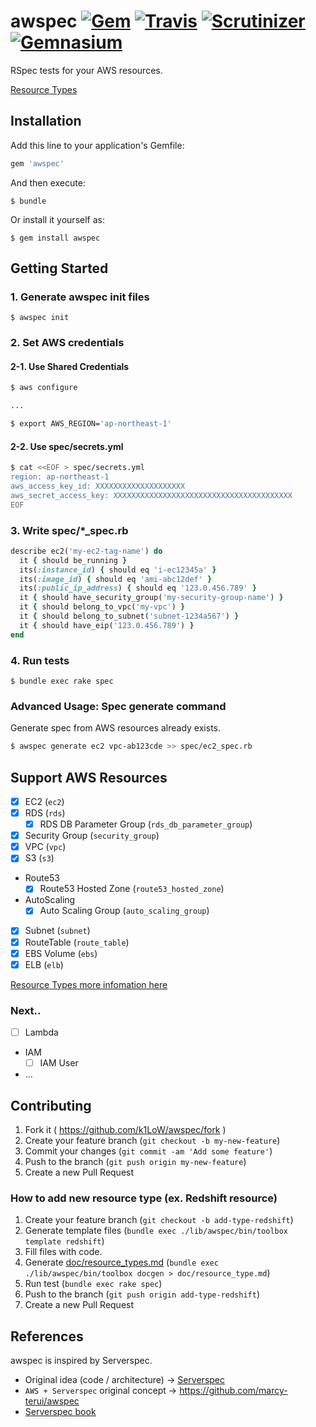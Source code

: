 # awspec [![Gem](https://img.shields.io/gem/v/awspec.svg)](https://rubygems.org/gems/awspec) [![Travis](https://img.shields.io/travis/k1LoW/awspec.svg)](https://travis-ci.org/k1LoW/awspec) [![Scrutinizer](https://img.shields.io/scrutinizer/g/k1LoW/awspec.svg)](https://scrutinizer-ci.com/g/k1LoW/awspec/) [![Gemnasium](https://img.shields.io/gemnasium/k1LoW/awspec.svg)](https://gemnasium.com/k1LoW/awspec)

RSpec tests for your AWS resources.

[Resource Types](doc/resource_types.md)

## Installation

Add this line to your application's Gemfile:

```ruby
gem 'awspec'
```

And then execute:

    $ bundle

Or install it yourself as:

    $ gem install awspec

## Getting Started

### 1. Generate awspec init files

    $ awspec init

### 2. Set AWS credentials

#### 2-1. Use Shared Credentials

```sh
$ aws configure

...

$ export AWS_REGION='ap-northeast-1'
```

#### 2-2. Use spec/secrets.yml

```sh
$ cat <<EOF > spec/secrets.yml
region: ap-northeast-1
aws_access_key_id: XXXXXXXXXXXXXXXXXXXX
aws_secret_access_key: XXXXXXXXXXXXXXXXXXXXXXXXXXXXXXXXXXXXXXXX
EOF
```

### 3. Write spec/*_spec.rb

```ruby
describe ec2('my-ec2-tag-name') do
  it { should be_running }
  its(:instance_id) { should eq 'i-ec12345a' }
  its(:image_id) { should eq 'ami-abc12def' }
  its(:public_ip_address) { should eq '123.0.456.789' }
  it { should have_security_group('my-security-group-name') }
  it { should belong_to_vpc('my-vpc') }
  it { should belong_to_subnet('subnet-1234a567') }
  it { should have_eip('123.0.456.789') }
end
```

### 4. Run tests

    $ bundle exec rake spec

### Advanced Usage: Spec generate command

Generate spec from AWS resources already exists.

```sh
$ awspec generate ec2 vpc-ab123cde >> spec/ec2_spec.rb
```

## Support AWS Resources

- [x] EC2 (`ec2`)
- [x] RDS (`rds`)
    - [x] RDS DB Parameter Group  (`rds_db_parameter_group`)
- [x] Security Group (`security_group`)
- [x] VPC (`vpc`)
- [x] S3 (`s3`)
- Route53
    - [x] Route53 Hosted Zone (`route53_hosted_zone`)
- AutoScaling
    - [x] Auto Scaling Group (`auto_scaling_group`)
- [x] Subnet (`subnet`)
- [x] RouteTable (`route_table`)
- [x] EBS Volume (`ebs`)
- [x] ELB (`elb`)

[Resource Types more infomation here](doc/resource_types.md)

### Next..

- [ ] Lambda
- IAM
    - [ ] IAM User
- ...

## Contributing

1. Fork it ( https://github.com/k1LoW/awspec/fork )
2. Create your feature branch (`git checkout -b my-new-feature`)
3. Commit your changes (`git commit -am 'Add some feature'`)
4. Push to the branch (`git push origin my-new-feature`)
5. Create a new Pull Request

### How to add new resource type (ex. Redshift resource)

1. Create your feature branch (`git checkout -b add-type-redshift`)
2. Generate template files (`bundle exec ./lib/awspec/bin/toolbox template redshift`)
3. Fill files with code.
4. Generate [doc/resource_types.md](doc/resource_types.md) (`bundle exec ./lib/awspec/bin/toolbox docgen > doc/resource_type.md`)
5. Run test (`bundle exec rake spec`)
6. Push to the branch (`git push origin add-type-redshift`)
7. Create a new Pull Request

## References

awspec is inspired by Serverspec.

- Original idea (code / architecture) -> [Serverspec](https://github.com/serverspec/serverspec)
- `AWS + Serverspec` original concept -> https://github.com/marcy-terui/awspec
- [Serverspec book](http://www.oreilly.co.jp/books/9784873117096/)
